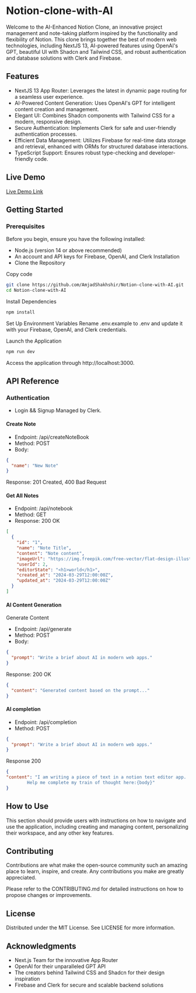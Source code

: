 # Notion-clone-with-AI

Welcome to the AI-Enhanced Notion Clone, an innovative project management and note-taking platform inspired by the functionality and flexibility of Notion. This clone brings together the best of modern web technologies, including NextJS 13, AI-powered features using OpenAI's GPT, beautiful UI with Shadcn and Tailwind CSS, and robust authentication and database solutions with Clerk and Firebase.

## Features

- NextJS 13 App Router: Leverages the latest in dynamic page routing for a seamless user experience.
- AI-Powered Content Generation: Uses OpenAI's GPT for intelligent content creation and management.
- Elegant UI: Combines Shadcn components with Tailwind CSS for a modern, responsive design.
- Secure Authentication: Implements Clerk for safe and user-friendly authentication processes.
- Efficient Data Management: Utilizes Firebase for real-time data storage and retrieval, enhanced with ORMs for structured database interactions.
- TypeScript Support: Ensures robust type-checking and developer-friendly code.

## Live Demo

[Live Demo Link](https://notion-clone-with-ai.vercel.app/)

## Getting Started

### Prerequisites

Before you begin, ensure you have the following installed:

- Node.js (version 14 or above recommended)
- An account and API keys for Firebase, OpenAI, and Clerk
  Installation
- Clone the Repository

Copy code

```sh
git clone https://github.com/AmjadShakhshir/Notion-clone-with-AI.git
cd Notion-clone-with-AI
```

Install Dependencies

```sh
npm install
```

Set Up Environment Variables
Rename .env.example to .env and update it with your Firebase, OpenAI, and Clerk credentials.

Launch the Application

```sh
npm run dev
```

Access the application through http://localhost:3000.

## API Reference

### Authentication

- Login && Signup
  Managed by Clerk.

#### Create Note

- Endpoint: /api/createNoteBook
- Method: POST
- Body:

```json
{
  "name": "New Note"
}
```

Response: 201 Created, 400 Bad Request

#### Get All Notes

- Endpoint: /api/notebook
- Method: GET
- Response: 200 OK

```json
[
  {
    "id": "1",
    "name": "Note Title",
    "content": "Note content",
    "imageUrl": "https://img.freepik.com/free-vector/flat-design-illustration-customer-support_23-2148887720.jpg?t=st=1711709517~exp=1711713117~hmac=bfb791dc285c94392e06589e954a6dea5fcf762f7c2133d4d2d208f7dd53e6ab&w=826",
    "userId": 2,
    "editorState": "<h1>world</h1>",
    "created_at": "2024-03-29T12:00:00Z",
    "updated_at": "2024-03-29T12:00:00Z"
  }
]
```

#### AI Content Generation

Generate Content

- Endpoint: /api/generate
- Method: POST
- Body:

```json
{
  "prompt": "Write a brief about AI in modern web apps."
}
```

Response: 200 OK

```json
{
  "content": "Generated content based on the prompt..."
}
```

#### AI completion

- Endpoint: /api/completion
- Method: POST

```json
{
  "prompt": "Write a brief about AI in modern web apps."
}
```

Response 200

```json
{
"content": "I am writing a piece of text in a notion text editor app.
        Help me complete my train of thought here:{body}"
}
```

## How to Use

This section should provide users with instructions on how to navigate and use the application, including creating and managing content, personalizing their workspace, and any other key features.

## Contributing

Contributions are what make the open-source community such an amazing place to learn, inspire, and create. Any contributions you make are greatly appreciated.

Please refer to the CONTRIBUTING.md for detailed instructions on how to propose changes or improvements.

## License

Distributed under the MIT License. See LICENSE for more information.

## Acknowledgments

- Next.js Team for the innovative App Router
- OpenAI for their unparalleled GPT API
- The creators behind Tailwind CSS and Shadcn for their design inspiration
- Firebase and Clerk for secure and scalable backend solutions

